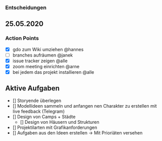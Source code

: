 ### Entscheidungen
## 25.05.2020
### Action Points
- [x] gdo zum Wiki umziehen @hannes
- [ ] branches aufräumen @janek
- [x] issue tracker zeigen @alle
- [x] zoom meeting einrichten @arne
- [x] bei jedem das projekt installieren @alle

## Aktive Aufgaben
- [] Storyende überlegen
- [] Modellideen sammeln und anfangen nen Charakter zu erstellen mit live feedback (Telegram)
- [] Design von Camps + Städte
  - [] Design von Häusern und Strukturen
- [] Projektilarten mit Grafikanforderungen
- [] Aufgaben aus den Ideen erstellen -> Mit Prioriäten versehen
